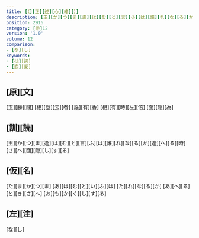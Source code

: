 ```yaml
---
title: [（][正][述][心][緒][）]
description: [玉][か][つ][ま][逢][は][む][と][言][ふ][は][誰][れ][な][る][か][逢][へ][る][時][さ][へ][面][隠][し][す][る]
position: 2916
category: [巻]12
version: '1.0'
volume: 12
comparison:
- [な][し]
keywords:
- [枕][詞]
- [恋][愛]
---
```


## [原][文]

[玉][勝][間] [相][登][云][者] [誰][有][香] [相][有][時][左][倍] [面][隠][為]

## [訓][読]

[玉][か][つ][ま][逢][は][む][と][言][ふ][は][誰][れ][な][る][か][逢][へ][る][時][さ][へ][面][隠][し][す][る]

## [仮][名]

[た][ま][か][つ][ま] [あ][は][む][と][い][ふ][は] [た][れ][な][る][か] [あ][へ][る][と][き][さ][へ] [お][も][か][く][し][す][る]

## [左][注]

[な][し]
